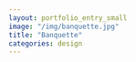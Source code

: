 ```yaml
---
layout: portfolio_entry_small
image: "/img/banquette.jpg"
title: "Banquette"
categories: design
---
```

